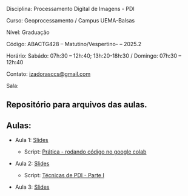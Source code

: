 Disciplina: Processamento Digital de Imagens - PDI

Curso: Geoprocessamento / Campus UEMA-Balsas

Nível: Graduação

Código: ABACTG428 – Matutino/Vespertino- – 2025.2

Horário: Sabádo: 07h:30 – 12h:40; 13h:20-18h:30 / Domingo: 07h:30 – 12h:40

Contato: izadorasccs@gmail.com

Sala: 

## Repositório para arquivos das aulas.

## Aulas:

- Aula 1: [Slides](https://www.canva.com/design/DAGyZRelhOs/u5YElv-s8YipEoRITpUgcQ/edit?utm_content=DAGyZRelhOs&utm_campaign=designshare&utm_medium=link2&utm_source=sharebutton)
  - Script: [Prática - rodando código no google colab](https://colab.research.google.com/drive/1APQFYLN-Gk0AnUXHrNVIhidL4xK-qCB_?usp=sharing) 
  
- Aula 2: [Slides](https://www.canva.com/design/DAGzacWU9lU/kSMyihkGs0DX7CtCnghPHw/edit?utm_content=DAGzacWU9lU&utm_campaign=designshare&utm_medium=link2&utm_source=sharebutton)
  - Script: [Técnicas de PDI - Parte I]() 
  
- Aula 3: [Slides]()
  
